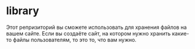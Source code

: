 # library
Этот репризиторий вы сможете использовать для хранения файлов на вашем сайте. 
Если вы создаёте сайт, на котором нужно хранить какие-то файлы пользователям, то это то, что вам нужно.
